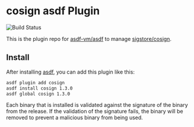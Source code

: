 # cosign asdf Plugin

![Build Status](https://gitlab.com/wt0f/asdf-cosign/badges/main/pipeline.svg)

This is the plugin repo for [asdf-vm/asdf](https://github.com/asdf-vm/asdf.git)
to manage [sigstore/cosign](https://github.com/sigstore/cosign).

## Install

After installing [asdf](https://github.com/asdf-vm/asdf),
you can add this plugin like this:

```bash
asdf plugin add cosign
asdf install cosign 1.3.0
asdf global cosign 1.3.0
```

Each binary that is installed is validated against the signature of the
binary from the release. If the validation of the signature fails, the
binary will be removed to prevent a malicious binary from being used.
